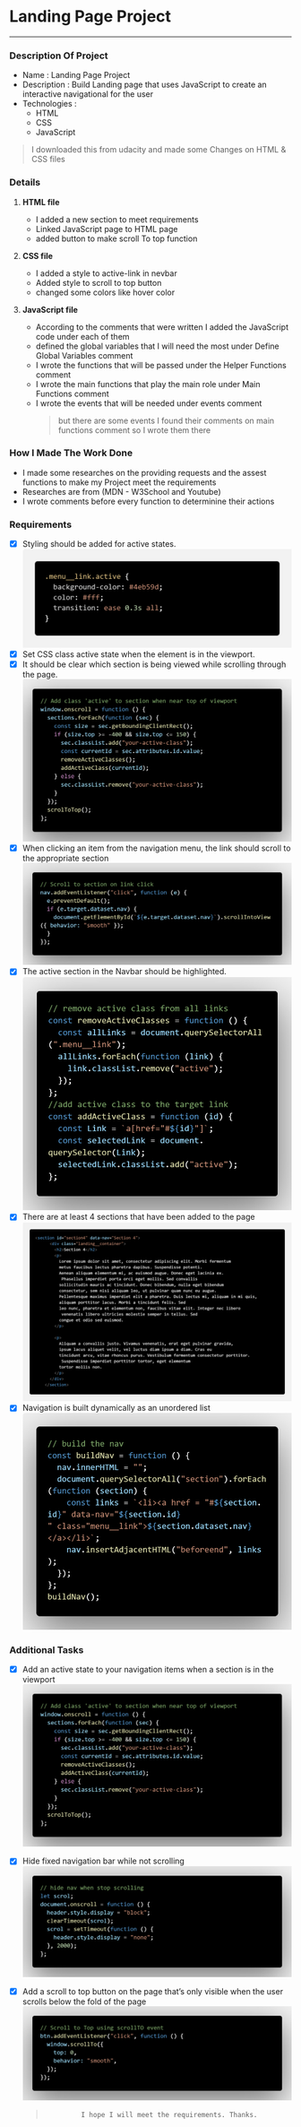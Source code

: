 # Landing Page Project

---

### Description Of Project

- Name : Landing Page Project
- Description : Build Landing page that uses JavaScript to create an interactive navigational for the user
- Technologies :
  - HTML
  - CSS
  - JavaScript

> I downloaded this from udacity and made some Changes on HTML & CSS files

### Details

1. **HTML file**
   - I added a new section to meet requirements
   - Linked JavaScript page to HTML page
   - added button to make scroll To top function
2. **CSS file**

   - I added a style to active-link in nevbar
   - Added style to scroll to top button
   - changed some colors like hover color

3. **JavaScript file**
   - According to the comments that were written I added the JavaScript code under each of them
   - defined the global variables that I will need the most under Define Global Variables comment
   - I wrote the functions that will be passed under the Helper Functions comment
   - I wrote the main functions that play the main role under Main Functions comment
   - I wrote the events that will be needed under events comment
     > but there are some events I found their comments on main functions comment so I wrote them there

### How I Made The Work Done

- I made some researches on the providing requests and the assest functions to make my Project meet the requirements
- Researches are from (MDN - W3School and Youtube)
- I wrote comments before every function to determinine their actions

### Requirements

- [x] Styling should be added for active states.
      ![](images/css1.png)
- [x] Set CSS class active state when the element is in the viewport.
- [x] It should be clear which section is being viewed while scrolling through the page.
      ![](images/JS4.png)
- [x] When clicking an item from the navigation menu, the link should scroll to the appropriate section
      ![](images/JS7.png)
- [x] The active section in the Navbar should be highlighted.
      ![](images/JS1.png)
- [x] There are at least 4 sections that have been added to the page
      ![](images/html1.png)
- [x] Navigation is built dynamically as an unordered list
      ![](images/JS3.png)

### Additional Tasks

- [x] Add an active state to your navigation items when a section is in the viewport
      ![](images/JS4.png)
- [x] Hide fixed navigation bar while not scrolling
      ![](images/JS6.png)
- [x] Add a scroll to top button on the page that’s only visible when the user scrolls below the fold of the page
      ![](images/JS5.png)

  >              I hope I will meet the requirements. Thanks.
